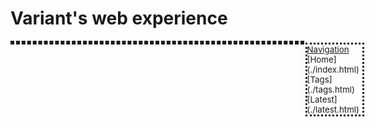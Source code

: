 # Variant's web experience

<style>
div.holder {
    display: flex;
    justify-content: space-between;
    margin: 0px;
    font-size: 95%;
}
div.holder a {
    text-decoration: none;
    color: #0000FF;
}
div.holder a:hover {
    color: #FF0000;
    text-decoration: underline;
}
div.holder img {
    max-width: 50%;
    height: auto;
}
div.left-align {
    margin-left: 0;
    margin-right: auto;
    margin-top: 0;
    border: dashed;
    max-width: 800px;
    width: 90%;
    height: auto;
    position: relative;
    padding-left: 5px;
    padding-right: 5px;
}
span.sidebar {
    border: dotted;
    position: absolute;
    top: 0%;
    left: 100%;
    width: auto;
    height: auto;
    margin-left: 5px;
    padding-right: 5px;
}
</style>
<div class="holder">
<div class="left-align">
<span class="sidebar">
<u>Navigation</u>
[Home](./index.html)
[Tags](./tags.html)
[Latest](./latest.html)
</span>
